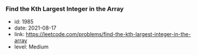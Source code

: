 ### Find the Kth Largest Integer in the Array

* id: 1985
* date: 2021-08-17
* link: https://leetcode.com/problems/find-the-kth-largest-integer-in-the-array
* level: Medium

